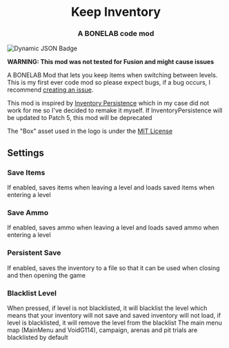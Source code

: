<div align="center">
<h1 align="center">Keep Inventory</h1>
<h3>A BONELAB code mod</h3>
</div>
<img alt="Dynamic JSON Badge" src="https://img.shields.io/badge/dynamic/json?url=https%3A%2F%2Fthunderstore.io%2Fapi%2Fv1%2Fpackage-metrics%2FHAHOOS%2FKeepInventory%2F&query=%24.downloads&style=for-the-badge&label=THUNDERSTORE%20DOWNLOADS">



**WARNING: This mod was not tested for Fusion and might cause issues**

A BONELAB Mod that lets you keep items when switching between levels. This is my first ever code mod so please expect bugs, if a bug occurs, I recommend [creating an issue](https://github.com/HAHOOS/KeepInventory/issues).

This mod is inspired by [Inventory Persistence](https://thunderstore.io/c/bonelab/p/SilverWare/InventoryPersistence/) which in my case did not work for me so I've decided to remake it myself.
If InventoryPersistence will be updated to Patch 5, this mod will be deprecated

The "Box" asset used in the logo is under the [MIT License](https://github.com/twbs/icons/blob/main/LICENSE)

## Settings

### Save Items
If enabled, saves items when leaving a level and loads saved items when entering a level

### Save Ammo
If enabled, saves ammo when leaving a level and loads saved ammo when entering a level

### Persistent Save
If enabled, saves the inventory to a file so that it can be used when closing and then opening the game

### Blacklist Level
When pressed, if level is not blacklisted, it will blacklist the level which means that your inventory will not save and saved inventory will not load, if level is blacklisted, it will remove the level from the blacklist
The main menu map (MainMenu and VoidG114), campaign, arenas and pit trials are blacklisted by default

